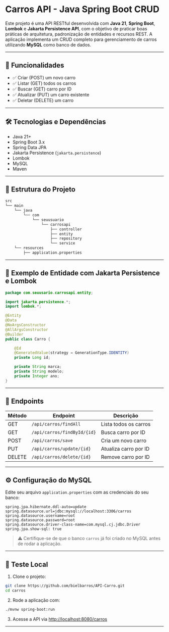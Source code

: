 # Carros API - Java Spring Boot CRUD

Este projeto é uma API RESTful desenvolvida com **Java 21**, **Spring Boot**, **Lombok** e **Jakarta Persistence API**, com o objetivo de praticar boas práticas de arquitetura, padronização de entidades e recursos REST. A aplicação implementa um CRUD completo para gerenciamento de carros utilizando **MySQL** como banco de dados.

---

## 🚗 Funcionalidades

- ✅ Criar (POST) um novo carro
- ✅ Listar (GET) todos os carros
- ✅ Buscar (GET) carro por ID
- ✅ Atualizar (PUT) um carro existente
- ✅ Deletar (DELETE) um carro

---

## 🛠️ Tecnologias e Dependências

- Java 21+
- Spring Boot 3.x
- Spring Data JPA
- Jakarta Persistence (`jakarta.persistence`)
- Lombok
- MySQL
- Maven

---

## 📁 Estrutura do Projeto

```bash
src
└── main
    └── java
        └── com
            └── seuusuario
                └── carrosapi
                    ├── controller
                    ├── entity
                    ├── repository
                    └── service
    └── resources
        ├── application.properties
```

---

## 🧩 Exemplo de Entidade com Jakarta Persistence e Lombok

```java
package com.seuusario.carrosapi.entity;

import jakarta.persistence.*;
import lombok.*;

@Entity
@Data
@NoArgsConstructor
@AllArgsConstructor
@Builder
public class Carro {

    @Id
    @GeneratedValue(strategy = GenerationType.IDENTITY)
    private Long id;

    private String marca;
    private String modelo;
    private Integer ano;
}
```

---

## 🔄 Endpoints

| Método | Endpoint                    | Descrição               |
|--------|-----------------------------|--------------------------|
| GET    | `/api/carros/findAll`       | Lista todos os carros    |
| GET    | `/api/carros/findById/{id}` | Busca carro por ID       |
| POST   | `/api/carros/save`          | Cria um novo carro       |
| PUT    | `/api/carros/update/{id}`   | Atualiza carro por ID    |
| DELETE | `/api/carros/delete/{id}`   | Remove carro por ID      |

---

## ⚙️ Configuração do MySQL

Edite seu arquivo `application.properties` com as credenciais do seu banco:

```properties
spring.jpa.hibernate.ddl-auto=update
spring.datasource.url=jdbc:mysql://localhost:3306/carros
spring.datasource.username=root
spring.datasource.password=root
spring.datasource.driver-class-name=com.mysql.cj.jdbc.Driver
spring.jpa.show-sql: true
```

> ⚠️ Certifique-se de que o banco `carros` já foi criado no MySQL antes de rodar a aplicação.

---

## 🧪 Teste Local

1. Clone o projeto:

```bash
git clone https://github.com/bielbarros/API-Carro.git
cd carros
```

2. Rode a aplicação com:

```bash
./mvnw spring-boot:run
```

3. Acesse a API via [http://localhost:8080/carros](http://localhost:8080/carros)

---

